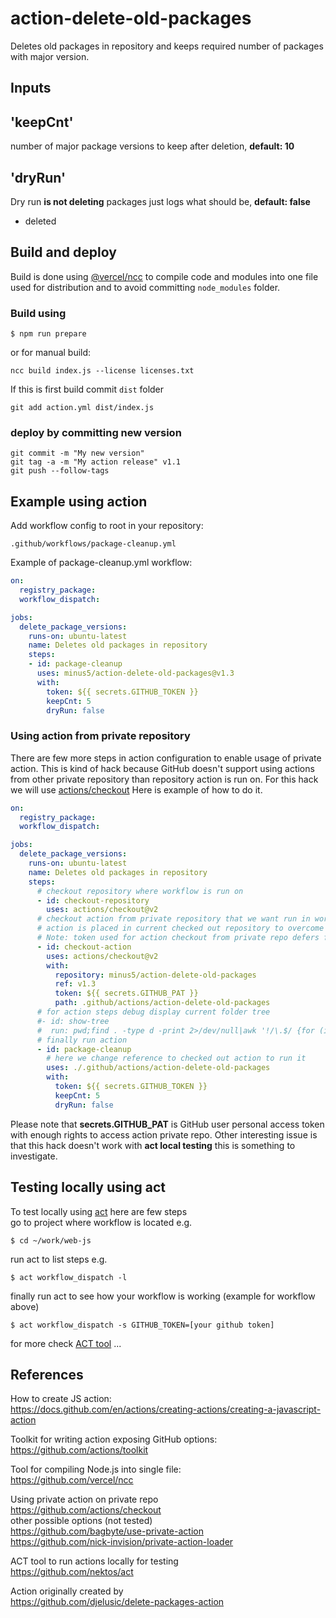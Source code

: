 # action-delete-old-packages
Deletes old packages in repository and keeps required number of packages with major version.

## Inputs
## 'keepCnt'
number of major package versions to keep after deletion, **default: 10**

## 'dryRun'
Dry run **is not deleting** packages just logs what should be, **default: false**
- deleted 

## Build and deploy
Build is done using [@vercel/ncc](https://github.com/vercel/ncc) to compile code and modules into one file used for distribution and to avoid committing `node_modules` folder.  
### Build using
```
$ npm run prepare
```
or for manual build:
```
ncc build index.js --license licenses.txt
```
If this is first build commit `dist` folder
```
git add action.yml dist/index.js
```

### deploy by committing new version
```
git commit -m "My new version"
git tag -a -m "My action release" v1.1
git push --follow-tags
```

## Example using action
Add workflow config to root in your repository:
```
.github/workflows/package-cleanup.yml
```

Example of package-cleanup.yml workflow:
```yml
on:
  registry_package:
  workflow_dispatch:

jobs:
  delete_package_versions:
    runs-on: ubuntu-latest
    name: Deletes old packages in repository
    steps:
    - id: package-cleanup
      uses: minus5/action-delete-old-packages@v1.3
      with:
        token: ${{ secrets.GITHUB_TOKEN }}
        keepCnt: 5
        dryRun: false
```

### Using action from private repository
There are few more steps in action configuration to enable usage of private action.
This is kind of hack because GitHub doesn't support using actions from other private repository than
repository action is run on. For this hack we will use [actions/checkout](https://github.com/actions/checkout) Here is example of how to do it.

```yml
on:
  registry_package:
  workflow_dispatch:

jobs:
  delete_package_versions:
    runs-on: ubuntu-latest
    name: Deletes old packages in repository
    steps:
      # checkout repository where workflow is run on
      - id: checkout-repository
        uses: actions/checkout@v2
      # checkout action from private repository that we want run in workflow
      # action is placed in current checked out repository to overcome github restriction running actions from other private repositories
      # Note: token used for action checkout from private repo defers from one used by action itself because has access only to 
      - id: checkout-action
        uses: actions/checkout@v2
        with:
          repository: minus5/action-delete-old-packages
          ref: v1.3
          token: ${{ secrets.GITHUB_PAT }}
          path: .github/actions/action-delete-old-packages
      # for action steps debug display current folder tree
      #- id: show-tree
      #  run: pwd;find . -type d -print 2>/dev/null|awk '!/\.$/ {for (i=1;i<NF-1;i++){printf("│   ")}print "├── "$NF}'  FS='/'
      # finally run action
      - id: package-cleanup
        # here we change reference to checked out action to run it
        uses: ./.github/actions/action-delete-old-packages
        with:
          token: ${{ secrets.GITHUB_TOKEN }}
          keepCnt: 5
          dryRun: false

```
Please note that **secrets.GITHUB_PAT** is GitHub user personal access token with enough rights to access action private repo.
Other interesting issue is that this hack doesn't work with **act local testing** this is something to investigate.

## Testing locally using act
To test locally using [act](https://github.com/nektos/act) here are few steps  
go to project where workflow is located e.g.
```
$ cd ~/work/web-js
```
run act to list steps e.g.
```
$ act workflow_dispatch -l
```
finally run act to see how your workflow is working (example for workflow above)
```
$ act workflow_dispatch -s GITHUB_TOKEN=[your github token]
```
for more check [ACT tool](https://github.com/nektos/act) ...


## References
How to create JS action:  
https://docs.github.com/en/actions/creating-actions/creating-a-javascript-action

Toolkit for writing action exposing GitHub options:  
https://github.com/actions/toolkit

Tool for compiling Node.js into single file:  
https://github.com/vercel/ncc

Using private action on private repo  
https://github.com/actions/checkout  
other possible options (not tested)  
https://github.com/bagbyte/use-private-action  
https://github.com/nick-invision/private-action-loader

ACT tool to run actions locally for testing  
https://github.com/nektos/act

Action originally created by  
https://github.com/djelusic/delete-packages-action